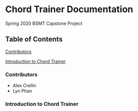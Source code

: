 # Chord Trainer Documentation
Spring 2020 BSMT Capstone Project

## Table of Contents
[Contributors](#Contributors)

[Introduction to Chord Trainer](#Introduction-to-Chord-Trainer)

### Contributors

- Alex Crellin
- Lyn Phan

### Introduction to Chord Trainer
